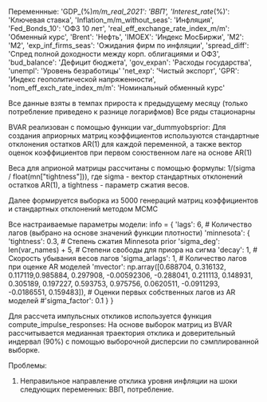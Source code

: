 Переменнные: 
'GDP_(%)_m/m_real_2021': 'ВВП', 
'Interest_rate_(%)': 'Ключевая ставка', 
'Inflation_m/m_without_seas': 'Инфляция', 
'Fed_Bonds_10': 'ОФЗ 10 лет', 
'real_eff_exchange_rate_index_m/m': 'Обменный курс',
'Brent': 'Нефть',
'IMOEX': 'Индекс МосБиржи',
'M2': 'M2',
'exp_inf_firms_seas': 'Ожидания фирм по инфляции',
'spread_diff': 'Спред полной доходности между корп. облигациями и ОФЗ',
'bud_balance': 'Дефицит бюджета',
'gov_expan': 'Расходы государства',
'unempl': 'Уровень безработицы'
'net_exp': 'Чистый экспорт',
'GPR': 'Индекс геополитической напряженности',
'nom_eff_exch_rate_index_m/m': 'Номинальный обменный курс'

Все данные взяты в темпах прироста к предыдущему месяцу (только потребление приведено к разнице логарифмов)
Все ряды стационарны

BVAR реализован с помощью функции var_dummyobsprior:
Для создания априорных матриц коэффициентов используются стандартные отклонения остатков AR(1) для каждой переменной,
а также вектор оценок коэффициентов при первом союственном лаге на основе AR(1)

Веса для априоной матрицы рассчитаны с помощью формулы: 1/(sigma / float(mn["tightness"])), где sigma - вектор стандартных отклонений остатков AR(1), а tightness - параметр сжатия весов.

Далее формируется выборка из 5000 генераций матриц коэффициентов и стандартных отклонений методом MCMC

Все настраиваемые параметры модели:
info = {
    'lags': 6,  # Количество лагов (выбрано на основе значений функции плотности)
    'minnesota': {
        'tightness': 0.3,      # Степень сжатия Minnesota prior
        'sigma_deg': len(var_names) + 5,  # Степени свободы для приора на сигма
        'decay': 1, # Скорость убывания весов лагов
        'sigma_arlags': 1, # Количество лагов при оценке AR моделей
        'mvector': np.array([0.688704, 0.316132, 0.117119,0.985884, 0.297908, -0.00592306, -0.288041, 0.211113, 0.148931, 0.305189, 0.197227, 0.593753, 0.975756, 0.0620511, -0.0911293, -0.0186551, 0.159483]), # Оценки первых собственных лагов из AR моделей
        #'sigma_factor': 0.1
    }
}

Для рассчета импульсных откликов используется функция compute_impulse_responses:
На основе выборок матриц из BVAR рассчитывается медианная траектория отклика и доверительный индервал (90%) с помощью выборочной дисперсии по сэмплированной выборке.

Проблемы:
1) Неправильное направление отклика уровня инфляции на шоки следующих переменных: ВВП, потребление.
